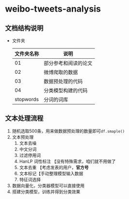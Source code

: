 # weibo-tweets-analysis





## 文档结构说明

- 文件夹

  | 文件夹名称 | 说明                 |
  | ---------- | -------------------- |
  | 01         | 部分参考和阅读的论文 |
  | 02         | 微博爬取的数据       |
  | 03         | 数据预处理的代码     |
  | 04         | 分类模型构建的代码   |
  | stopwords  | 分词的词库           |



## 文本处理流程

1. 随机选取500条，用来做数据预处理的数量即可`df.smaple()`
2. 文本预处理
   1. 文本去噪
   2. 中文分词
   3. 过滤停用词
   4. HanLP 词性标注 【没有特殊需求，咱们就不用做了
   5. 文本去重 【考虑发表的用户，**官方号**
   6. 文本标记【手动整理模型输入数据
   7. 特征词选择
3. 数据向量化，分类器模型可以直接使用
3. 搭建分类模型，训练并得到分类效果



